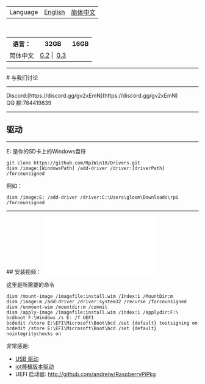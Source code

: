 <table>
  <tr>
    <td>Language</td>
    <td><a href="http://rpiwin10.github.io">English</a></td>
    <td><a href="http://rpiwin10.github.io/zh_CN">简体中文</a></td>
  </tr>
</table>

<table>
  <tr>
    <th>语言：</th>
    <th>32GB</th>
    <th>16GB</th>
  </tr>
  <tr>
    <td>简体中文</td>
    <td><a href="https://pan.baidu.com/s/1O2q_mIRweJAYg-bUF0diCw">0.2</a>  |  <a href="https://pan.baidu.com/s/1A-hUnv2prE8PVZMf4MGIEw">0.3</a> </td>
    <td></td>
  </tr>
</table>



<hr>
# 与我们讨论
<hr>
Discord:[https://discord.gg/gv2xEmN](https://discord.gg/gv2xEmN)<br>
QQ 群:784419839
<hr>

## 驱动
<hr>

E: 是你的SD卡上的Windows盘符
```
git clone https://github.com/RpiWin10/Drivers.git 
dism /image:[WindowsPath] /add-driver /driver:[driverPath] /forceunsigned
```
例如：
```
dism /image:E: /add-driver /driver:C:\Users\gloom\Downloads\rpi /forceunsigned
```

<hr>
## 安装视频：
<iframe src="//player.bilibili.com/player.html?aid=23793454&cid=39781297&page=1" scrolling="no" border="0" frameborder="no" framespacing="0" allowfullscreen="true"> </iframe>

这里是所需要的命令
```
dism /mount-image /imagefile:install.wim /Index:1 /MountDir:m
dism /image:m /add-driver /driver:system32 /recurse /forceunsigned
dism /unmount-wim /mountdir:m /commit
dism /apply-image /imagefile:install.wim /index:1 /applydir:F:\
bcdboot F:\Windows /s E: /f UEFI
bcdedit /store E:\EFI\Microsoft\Boot\bcd /set {default} testsigning on
bcdedit /store E:\EFI\Microsoft\Boot\bcd /set {default} nointegritychecks on
```

非常感谢:
- [USB 驱动](https://github.com/nta/dwusb)
- [iot移植版本驱动](https://github.com/ms-iot/bsp)
- UEFI 启动器: http://github.com/andreiw/RaspberryPiPkg


